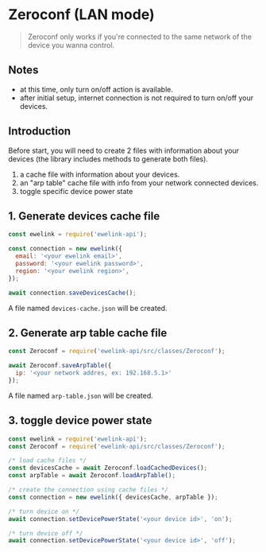 # Zeroconf (LAN mode)

> Zeroconf only works if you're connected to the same network of the device you wanna control.


## Notes
* at this time, only turn on/off action is available.
* after initial setup, internet connection is not required to turn on/off your devices.


## Introduction
Before start, you will need to create 2 files with information about your devices (the library includes methods to generate both files).
1. a cache file with information about your devices.
2. an "arp table" cache file with info from your network connected devices.
3. toggle specific device power state


## 1. Generate devices cache file

```js
const ewelink = require('ewelink-api');

const connection = new ewelink({
  email: '<your ewelink email>',
  password: '<your ewelink password>',
  region: '<your ewelink region>',
});

await connection.saveDevicesCache();
```

A file named `devices-cache.json` will be created.


## 2. Generate arp table cache file

```js
const Zeroconf = require('ewelink-api/src/classes/Zeroconf');

await Zeroconf.saveArpTable({
  ip: '<your network addres, ex: 192.168.5.1>'
});
```

A file named `arp-table.json` will be created.


## 3. toggle device power state

```js
const ewelink = require('ewelink-api');
const Zeroconf = require('ewelink-api/src/classes/Zeroconf');

/* load cache files */
const devicesCache = await Zeroconf.loadCachedDevices();
const arpTable = await Zeroconf.loadArpTable();

/* create the connection using cache files */
const connection = new ewelink({ devicesCache, arpTable });

/* turn device on */
await connection.setDevicePowerState('<your device id>', 'on');

/* turn device off */
await connection.setDevicePowerState('<your device id>', 'off');
```
